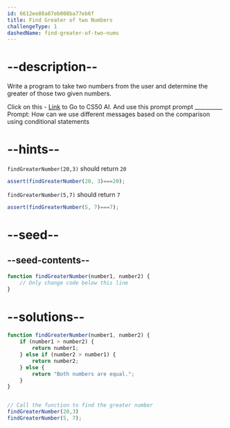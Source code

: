 ```yaml
---
id: 6612ee88a87eb008ba77eb6f
title: Find Greater of two Numbers
challengeType: 1
dashedName: find-greater-of-two-nums
---
```


# --description--

Write a program to take two numbers from the user and determine the greater of those two given numbers.

Click on this - <a href = "https://cs50.ai/chat">Link</a> to Go to CS50 AI.
And use this prompt prompt __________
Prompt: How can we use different messages based on the comparison using conditional statements



# --hints--

`findGreaterNumber(20,3)` should return `20`

```js
assert(findGreaterNumber(20, 3)===20);
```

`findGreaterNumber(5,7)` should return `7`

```js
assert(findGreaterNumber(5, 7)===7);
```


# --seed--

## --seed-contents--

```js
function findGreaterNumber(number1, number2) {
    // Only change code below this line
}

```

# --solutions--

```js
function findGreaterNumber(number1, number2) {
    if (number1 > number2) {
        return number1;
    } else if (number2 > number1) {
        return number2;
    } else {
        return "Both numbers are equal.";
    }
}


// Call the function to find the greater number
findGreaterNumber(20,3)
findGreaterNumber(5, 7);
```

